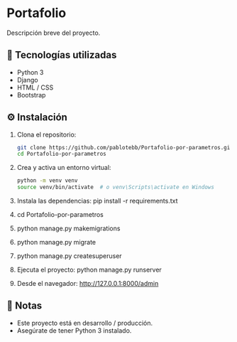 # Portafolio

Descripción breve del proyecto.

## 🚀 Tecnologías utilizadas

- Python 3
- Django
- HTML / CSS
- Bootstrap

## ⚙️ Instalación

1. Clona el repositorio:

   ```bash
   git clone https://github.com/pablotebb/Portafolio-por-parametros.git
   cd Portafolio-por-parametros
   ```

2. Crea y activa un entorno virtual:
   ```bash
   python -m venv venv
   source venv/bin/activate  # o venv\Scripts\activate en Windows
   ```
3. Instala las dependencias:
   pip install -r requirements.txt

4. cd Portafolio-por-parametros

5. python manage.py makemigrations

6. python manage.py migrate

7. python manage.py createsuperuser

8. Ejecuta el proyecto:
   python manage.py runserver

9. Desde el navegador:
   http://127.0.0.1:8000/admin



## 📌 Notas

- Este proyecto está en desarrollo / producción.
- Asegúrate de tener Python 3 instalado.
